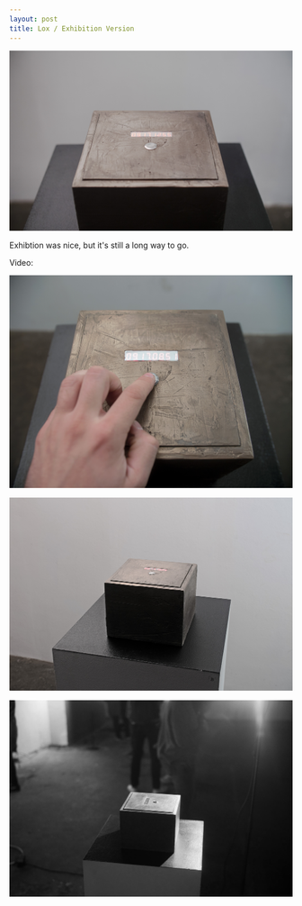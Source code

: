 ```yaml
---
layout: post
title: Lox / Exhibition Version
---
```


![alt text](/images/exhibition3.jpg "Logo Title Text 1")

Exhibtion was nice, but it's still a long way to go.

Video:

[![IMAGE ALT TEXT HERE](/images/exhibition4.jpg)](https://vimeo.com/238361982)

![alt text](/images/exhibition2.jpg "Logo Title Text 1")

![alt text](/images/exhibition.jpg "Logo Title Text 1")
